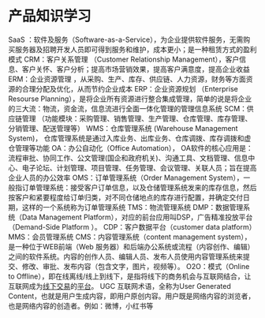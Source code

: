 # 产品知识学习

SaaS ：软件及服务（Software-as-a-Service），为企业提供软件服务，无需购买服务器及招聘开发人员即可得到服务和维护，成本更小；是一种租赁方式的盈利模式
CRM：客户关系管理 （Customer Relationship Management），客户信息、客户关怀、客户分析；提高市场营销效果，提高客户满意度，提高企业收益
ERM：企业资源管理 ，从采购、生产、库存、供应链、人力资源，财务等方面资源的合理分配及优化，从而节约企业成本
ERP：企业资源规划 （Enterprise Resourse Planning），是将企业所有资源进行整合集成管理，简单的说是将企业的三大流：物流，资金流，信息流进行全面一体化管理的管理信息系统
SCM：供应链管理 （功能模块：采购管理、销售管理、生产管理、仓库管理、库存管理、分销管理、配送管理等）
WMS：仓库管理系统 (Warehouse Management System)， 仓库管理系统是通过入库业务、出库业务、仓库调拨、库存调拨和虚仓管理等功能
OA：办公自动化（Office Automation）， OA软件的核心应用是：流程审批、协同工作、公文管理(国企和政府机关)、沟通工具、文档管理、信息中心、电子论坛、计划管理、项目管理、任务管理、会议管理、关联人员；旨在提高企业人员的办公效率
OMS：订单管理系统（Order Management System），一般指订单管理系统：接受客户订单信息，以及仓储管理系统发来的库存信息，然后按客户和紧要程度给订单归类，对不同仓储地点的库存进行配置，并确定交付日期，这样的一个系统称为订单管理系统
TMS：物流管理系统
DMP：数据管理系统（Data Management Platform），对应的前台应用叫DSP，广告精准投放平台（Demand-Side Platform ）。
CDP：客户数据平台（customer data platform）
MMS：会员管理系统
CMS：内容管理系统（content management system），是一种位于WEB前端（Web 服务器）和后端办公系统或流程（内容创作、编辑）之间的软件系统。内容的创作人员、编辑人员、发布人员使用内容管理系统来提交、修改、审批、发布内容（包含文字，图片，视频等）。
O2O：模式（Online to Offline），即在线离线/线上到线下，是指将线下的商务机会与互联网结合，让互联网成为[线下交易](https://baike.baidu.com/item/线下交易/9865588)的[平台](https://baike.baidu.com/item/平台/20155557)。
UGC 互联网术语，全称为User Generated Content，也就是用户生成内容，即用户原创内容。用户既是网络内容的浏览者，也是网络内容的创造者。例如：微博，小红书等

